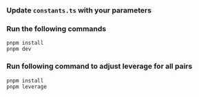 ### Update `constants.ts` with your parameters

### Run the following commands
```
pnpm install
pnpm dev
```

### Run following command to adjust leverage for all pairs
```
pnpm install
pnpm leverage
```